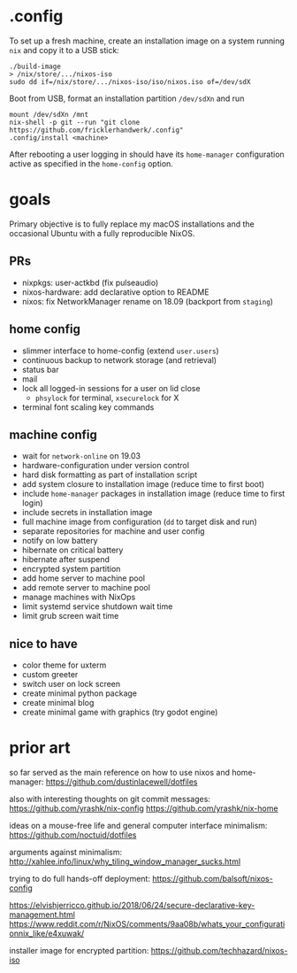 # .config

To set up a fresh machine, create an installation image on a system running `nix` and copy it to a USB stick:

    ./build-image
    > /nix/store/.../nixos-iso
    sudo dd if=/nix/store/.../nixos-iso/iso/nixos.iso of=/dev/sdX

Boot from USB, format an installation partition `/dev/sdXn` and run

    mount /dev/sdXn /mnt
    nix-shell -p git --run "git clone https://github.com/fricklerhandwerk/.config"
    .config/install <machine>

After rebooting a user logging in should have its `home-manager` configuration active as specified in the `home-config` option.

# goals

Primary objective is to fully replace my macOS installations and the occasional Ubuntu with a fully reproducible NixOS.

## PRs

- nixpkgs: user-actkbd (fix pulseaudio)
- nixos-hardware: add declarative option to README
- nixos: fix NetworkManager rename on 18.09 (backport from `staging`)

## home config

- slimmer interface to home-config (extend `user.users`)
- continuous backup to network storage (and retrieval)
- status bar
- mail
- lock all logged-in sessions for a user on lid close
  - `phsylock` for terminal, `xsecurelock` for X
- terminal font scaling key commands

## machine config

- wait for `network-online` on 19.03
- hardware-configuration under version control
- hard disk formatting as part of installation script
- add system closure to installation image (reduce time to first boot)
- include `home-manager` packages in installation image (reduce time to first login)
- include secrets in installation image
- full machine image from configuration (`dd` to target disk and run)
- separate repositories for machine and user config
- notify on low battery
- hibernate on critical battery
- hibernate after suspend
- encrypted system partition
- add home server to machine pool
- add remote server to machine pool
- manage machines with NixOps
- limit systemd service shutdown wait time
- limit grub screen wait time

## nice to have

- color theme for uxterm
- custom greeter
- switch user on lock screen
- create minimal python package
- create minimal blog
- create minimal game with graphics (try godot engine)

# prior art

so far served as the main reference on how to use nixos and home-manager:
https://github.com/dustinlacewell/dotfiles

also with interesting thoughts on git commit messages:
https://github.com/yrashk/nix-config
https://github.com/yrashk/nix-home

ideas on a mouse-free life and general computer interface minimalism:
https://github.com/noctuid/dotfiles

arguments against minimalism:
http://xahlee.info/linux/why_tiling_window_manager_sucks.html

trying to do full hands-off deployment:
https://github.com/balsoft/nixos-config

https://elvishjerricco.github.io/2018/06/24/secure-declarative-key-management.html
https://www.reddit.com/r/NixOS/comments/9aa08b/whats_your_configurationnix_like/e4xuwak/

installer image for encrypted partition:
https://github.com/techhazard/nixos-iso
